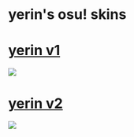 # yerin's osu! skins

# [yerin v1](https://www.mediafire.com/file/lmnyz69jqdb3dhr/yerin_v1.osk/file)
![](https://i.imgur.com/gC9Zc5q.png)

# [yerin v2](https://www.mediafire.com/file/d0subzieb1tbeih/yerin_v2.osk/file)
![](https://i.imgur.com/lPr0Z36.png)
